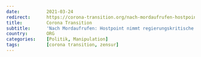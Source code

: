 ```yaml
---
date:          2021-03-24
redirect:      https://corona-transition.org/nach-mordaufrufen-hostpoint-nimmt-regierungskritische-internetseite-unwahlbar
title:         Corona Transition
subtitle:      'Nach Mordaufrufen: Hostpoint nimmt regierungskritische Internetseite unwählbar.ch vom Netz'
country:       ORG
categories:    [Politik, Manipulation]
tags:          [corona transition, zensur]
---
```

